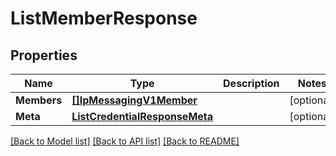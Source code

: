 # ListMemberResponse

## Properties

Name | Type | Description | Notes
------------ | ------------- | ------------- | -------------
**Members** | [**[]IpMessagingV1Member**](IpMessagingV1Member.md) |  |[optional] 
**Meta** | [**ListCredentialResponseMeta**](ListCredentialResponseMeta.md) |  |[optional] 

[[Back to Model list]](../README.md#documentation-for-models) [[Back to API list]](../README.md#documentation-for-api-endpoints) [[Back to README]](../README.md)



